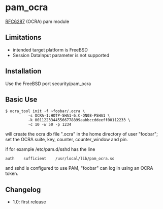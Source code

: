 pam_ocra
========

[RFC6287](http://tools.ietf.org/html/rfc6287) (OCRA) pam module

Limitations
-----------

  - intended target platform is FreeBSD
  - Session DataInput parameter is not supported

Installation
----------------

Use the FreeBSD port security/pam_ocra

Basic Use
--------------

    $ ocra_tool init -f ~foobar/.ocra \
              -s OCRA-1:HOTP-SHA1-6:C-QN08-PSHA1 \
              -k 00112233445566778899aabbccddeeff00112233 \
              -c 10 -w 50 -p 1234

will create the ocra db file ".ocra" in the home directory of user "foobar";
set the OCRA suite, key, counter, counter_window and pin.

if for example /etc/pam.d/sshd has the line

    auth    sufficient    /usr/local/lib/pam_ocra.so

and sshd is configured to use PAM, "foobar" can log in using an OCRA token.

Changelog
---------

- 1.0: first release